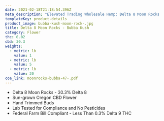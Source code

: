 ```yaml
---
date: 2021-02-18T21:18:54.396Z
meta_description: "Elevated Trading Wholesale Hemp: Delta 8 Moon Rocks - Bubba Kush"
templateKey: product-details
product_image: bubba-kush-moon-rock-.jpg
title: Delta 8 Moon Rocks - Bubba Kush
category: Flower
thc: 0.02
cbd: 30.3
weights:
  - metric: lb
    value: 1
  - metric: lb
    value: 5
  - metric: lb
    value: 20
coa_link: moonrocks-bubba-47-.pdf
---
```



* Delta 8 Moon Rocks - 30.3% Delta 8
* Sun-grown Oregon CBD Flower
* Hand Trimmed Buds
* Lab Tested for Compliance and No Pesticides
* Federal Farm Bill Compliant - Less Than 0.3% Delta 9 THC